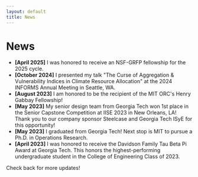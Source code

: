 ```yaml
---
layout: default
title: News
---
```


# News
- **[April 2025]** I was honored to receive an NSF-GRFP fellowship for the 2025 cycle. 
- **[October 2024]** I presented my talk "The Curse of Aggregation & Vulnerability Indices in Climate Resource Allocation" at the 2024 INFORMS Annual Meeting in Seattle, WA.
- **[August 2023]** I am honored to be the recipient of the MIT ORC's Henry Gabbay Fellowship!
- **[May 2023]** My senior design team from Georgia Tech won 1st place in the Senior Capstone Competition at IISE 2023 in New Orleans, LA! Thank you to our company sponsor Steelcase and Georgia Tech ISyE for this opportunity!
- **[May 2023]** I graduated from Georgia Tech! Next stop is MIT to pursue a Ph.D. in Operations Research.
- **[April 2023]** I was honored to receive the Davidson Family Tau Beta Pi Award at Georgia Tech. This honors the highest-performing undergraduate student in the College of Engineering Class of 2023.

Check back for more updates!